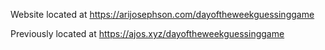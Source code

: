 Website located at https://arijosephson.com/dayoftheweekguessinggame

Previously located at https://ajos.xyz/dayoftheweekguessinggame
